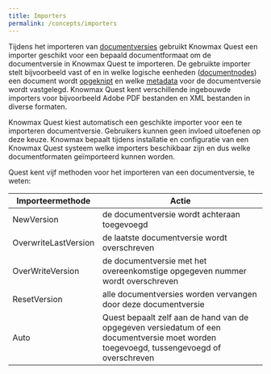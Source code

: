 ```yaml
---
title: Importers
permalink: /concepts/importers
---
```


Tijdens het importeren van [documentversies](/topics/document-structure) gebruikt Knowmax Quest een importer geschikt voor een bepaald documentformaat om de documentversie in Knowmax Quest te importeren. De gebruikte importer stelt bijvoorbeeld vast of en in welke logische eenheden ([documentnodes](/topics/document-structure)) een document wordt [opgeknipt](/concepts/composition) en welke [metadata](/concepts/metadata) voor de documentversie wordt vastgelegd. Knowmax Quest kent verschillende ingebouwde importers voor bijvoorbeeld Adobe PDF bestanden en XML bestanden in diverse formaten.

Knowmax Quest kiest automatisch een geschikte importer voor een te importeren documentversie. Gebruikers kunnen geen invloed uitoefenen op deze keuze. Knowmax bepaalt tijdens installatie en configuratie van een Knowmax Quest systeem welke importers beschikbaar zijn en dus welke documentformaten geïmporteerd kunnen worden.

Quest kent vijf methoden voor het importeren van een documentversie, te weten:

Importeermethode | Actie
---|---
NewVersion | de documentversie wordt achteraan toegevoegd
OverwriteLastVersion | de laatste documentversie wordt overschreven
OverWriteVersion | de documentversie met het overeenkomstige opgegeven nummer wordt overschreven
ResetVersion | alle documentversies worden vervangen door deze documentversie
Auto | Quest bepaalt zelf aan de hand van de opgegeven versiedatum of een documentversie moet worden toegevoegd, tussengevoegd of overschreven